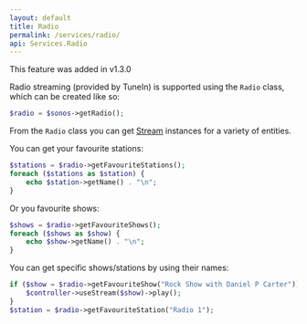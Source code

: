 ```yaml
---
layout: default
title: Radio
permalink: /services/radio/
api: Services.Radio
---
```


<p class="message-info">This feature was added in v1.3.0</p>

Radio streaming (provided by TuneIn) is supported using the `Radio` class, which can be created like so:

~~~php
$radio = $sonos->getRadio();
~~~

From the `Radio` class you can get [Stream](../../controllers/streams/) instances for a variety of entities.

You can get your favourite stations:

~~~php
$stations = $radio->getFavouriteStations();
foreach ($stations as $station) {
    echo $station->getName() . "\n";
}
~~~

Or you favourite shows:

~~~php
$shows = $radio->getFavouriteShows();
foreach ($shows as $show) {
    echo $show->getName() . "\n";
}
~~~

You can get specific shows/stations by using their names:

~~~php
if ($show = $radio->getFavouriteShow("Rock Show with Daniel P Carter")) {
    $controller->useStream($show)->play();
}
$station = $radio->getFavouriteStation("Radio 1");
~~~
